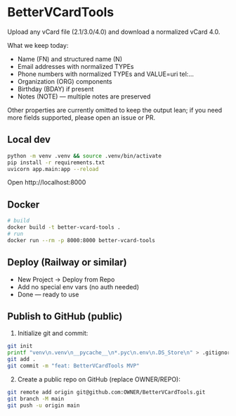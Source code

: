 # BetterVCardTools

Upload any vCard file (2.1/3.0/4.0) and download a normalized vCard 4.0.

What we keep today:
- Name (FN) and structured name (N)
- Email addresses with normalized TYPEs
- Phone numbers with normalized TYPEs and VALUE=uri tel:...
- Organization (ORG) components
- Birthday (BDAY) if present
- Notes (NOTE) — multiple notes are preserved

Other properties are currently omitted to keep the output lean; if you need more fields supported, please open an issue or PR.

## Local dev
```bash
python -m venv .venv && source .venv/bin/activate
pip install -r requirements.txt
uvicorn app.main:app --reload
```

Open http://localhost:8000

## Docker
```bash
# build
docker build -t better-vcard-tools .
# run
docker run --rm -p 8000:8000 better-vcard-tools
```

## Deploy (Railway or similar)

- New Project → Deploy from Repo
- Add no special env vars (no auth needed)
- Done — ready to use

## Publish to GitHub (public)

1. Initialize git and commit:
```bash
git init
printf "venv\n.venv\n__pycache__\n*.pyc\n.env\n.DS_Store\n" > .gitignore
git add .
git commit -m "feat: BetterVCardTools MVP"
```
2. Create a public repo on GitHub (replace OWNER/REPO):
```bash
git remote add origin git@github.com:OWNER/BetterVCardTools.git
git branch -M main
git push -u origin main
```
